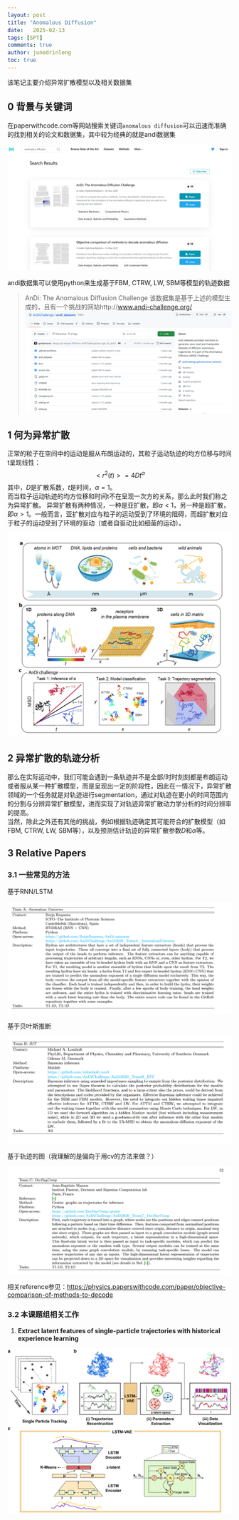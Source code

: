 ```yaml
---
layout: post
title: "Anomalous Diffusion"
date:   2025-02-13
tags: [SPT]
comments: true
author: junedrinleng
toc: true
---
```

该笔记主要介绍异常扩散模型以及相关数据集
<!-- more -->
## 0 背景与关键词
在paperwithcode.com等网站搜索关键词`anomalous diffusion`可以迅速而准确的找到相关的论文和数据集，其中较为经典的就是andi数据集  

![image-20250213145210653](https://raw.githubusercontent.com/JuneDrinleng/JuneDrinleng.github.io/main/img/2025-02-13-anomalous_diffusion/image-20250213145210653.png)

andi数据集可以使用python来生成基于FBM, CTRW, LW, SBM等模型的轨迹数据  

> AnDi: The Anomalous Diffusion Challenge
该数据集是基于上述的模型生成的，且有一个挑战的网站http://www.andi-challenge.org/    
![image-20250213145117627](https://raw.githubusercontent.com/JuneDrinleng/JuneDrinleng.github.io/main/img/2025-02-13-anomalous_diffusion/image-20250213145117627.png)

## 1 何为异常扩散

正常的粒子在空间中的运动是服从布朗运动的，其粒子运动轨迹的均方位移与时间t呈现线性：
$$
<r^2(t)> = 4Dt^{\alpha}
$$
其中，$D$是扩散系数，$t$是时间，$\alpha=1$。  
而当粒子运动轨迹的均方位移和时间t不在呈现一次方的关系，那么此时我们称之为异常扩散。
异常扩散有两种情况，一种是亚扩散，即$\alpha<1$，另一种是超扩散，即$\alpha>1$。一般而言，亚扩散对应与粒子的运动受到了环境的阻碍，而超扩散对应于粒子的运动受到了环境的驱动（或者自驱动比如细菌的运动）。

![image-20250213145310987](https://raw.githubusercontent.com/JuneDrinleng/JuneDrinleng.github.io/main/img/2025-02-13-anomalous_diffusion/image-20250213145310987.png)

## 2 异常扩散的轨迹分析
那么在实际运动中，我们可能会遇到一条轨迹并不是全部/时时刻刻都是布朗运动或者服从某一种扩散模型，而是呈现出一定的阶段性，因此在一情况下，异常扩散领域的一个任务就是对轨迹进行segmentation，通过对轨迹在更小的时间范围内的分割与分辨异常扩散模型，进而实现了对轨迹异常扩散动力学分析的时间分辨率的提高。  
当然，除此之外还有其他的挑战，例如根据轨迹确定其可能符合的扩散模型（如FBM, CTRW, LW, SBM等），以及预测估计轨迹的异常扩散参数$D$和$\alpha$等。   

## 3 Relative Papers

### 3.1 一些常见的方法

基于RNN/LSTM

![image-20250213145620558](https://raw.githubusercontent.com/JuneDrinleng/JuneDrinleng.github.io/main/img/2025-02-13-anomalous_diffusion/image-20250213145620558.png)

基于贝叶斯推断

![image-20250213145651712](https://raw.githubusercontent.com/JuneDrinleng/JuneDrinleng.github.io/main/img/2025-02-13-anomalous_diffusion/image-20250213145651712.png)

基于轨迹的图（我理解的是偏向于用cv的方法来做？）

![image-20250213145724814](https://raw.githubusercontent.com/JuneDrinleng/JuneDrinleng.github.io/main/img/2025-02-13-anomalous_diffusion/image-20250213145724814.png)

相关reference参见：https://physics.paperswithcode.com/paper/objective-comparison-of-methods-to-decode

### 3.2 本课题组相关工作

1. **Extract latent features of single-particle trajectories with historical experience learning**

![gr1_lrg](https://raw.githubusercontent.com/JuneDrinleng/JuneDrinleng.github.io/main/img/2025-02-13-anomalous_diffusion/gr1_lrg-1739430087192-3.jpg)
